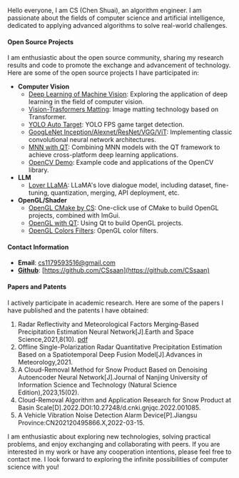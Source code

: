 Hello everyone, I am CS (Chen Shuai), an algorithm engineer. I am passionate about the fields of computer science and artificial intelligence, dedicated to applying advanced algorithms to solve real-world challenges.

#### Open Source Projects

I am enthusiastic about the open source community, sharing my research results and code to promote the exchange and advancement of technology. Here are some of the open source projects I have participated in:

- **Computer Vision**
  - [Deep Learning of Machine Vision](https://github.com/CSsaan/Deep-learning-of-machine-vision): Exploring the application of deep learning in the field of computer vision.
  - [Vision-Trasformers Matting](https://github.com/CSsaan/EMA-ViTMatting#ema-vitmatting): Image matting technology based on Transformer.
  - [YOLO Auto Target](https://github.com/CSsaan/YOLO_AutoTarget): YOLO FPS game target detection.
  - [GoogLeNet Inception/Alexnet/ResNet/VGG/ViT](https://github.com/CSsaan/EMA-GoogLeNet/tree/main): Implementing classic convolutional neural network architectures.
  - [MNN with QT](https://github.com/CSsaan/qtMnn): Combining MNN models with the QT framework to achieve cross-platform deep learning applications.
  - [OpenCV Demo](https://github.com/CSsaan/OpenCVtest): Example code and applications of the OpenCV library.
- **LLM**
  - [Lover LLaMA](https://gitee.com/cehs/lover_llama): LLaMA's love dialogue model, including dataset, fine-tuning, quantization, merging, API deployment, etc.
- **OpenGL/Shader**
  - [OpenGL CMake by CS](https://github.com/CSsaan/OpenGL_CMake_CS): One-click use of CMake to build OpenGL projects, combined with ImGui.
  - [OpenGL with QT](https://github.com/CSsaan/HelloOpenGL): Using Qt to build OpenGL projects.
  - [OpenGL Colors Filters](https://github.com/CSsaan/OpenGL-colors-filters): OpenGL color filters.

#### Contact Information

- **Email**: cs1179593516@gmail.com
- [**Github**](https://github.com/CSsaan): [https://github.com/CSsaan](https://github.com/CSsaan)

#### Papers and Patents

I actively participate in academic research. Here are some of the papers I have published and the patents I have obtained:

1. Radar Reflectivity and Meteorological Factors Merging‐Based Precipitation Estimation Neural Network[J].Earth and Space Science,2021,8(10). [pdf](https://agupubs.onlinelibrary.wiley.com/doi/pdf/10.1029/2021EA001811)
2. Offline Single-Polarization Radar Quantitative Precipitation Estimation Based on a Spatiotemporal Deep Fusion Model[J].Advances in Meteorology,2021.
3. A Cloud-Removal Method for Snow Product Based on Denoising Autoencoder Neural Network[J].Journal of Nanjing University of Information Science and Technology (Natural Science Edition),2023,15(02).
4. Cloud-Removal Algorithm and Application Research for Snow Product at Basin Scale[D].2022.DOI:10.27248/d.cnki.gnjqc.2022.001085.
5. A Vehicle Vibration Noise Detection Alarm Device[P].Jiangsu Province:CN202120495866.X,2022-03-15.

I am enthusiastic about exploring new technologies, solving practical problems, and enjoy exchanging and collaborating with peers. If you are interested in my work or have any cooperation intentions, please feel free to contact me. I look forward to exploring the infinite possibilities of computer science with you!
